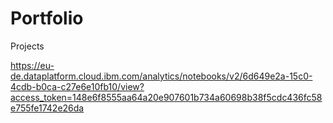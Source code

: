 # Portfolio
Projects

https://eu-de.dataplatform.cloud.ibm.com/analytics/notebooks/v2/6d649e2a-15c0-4cdb-b0ca-c27e6e10fb10/view?access_token=148e6f8555aa64a20e907601b734a60698b38f5cdc436fc58e755fe1742e26da

